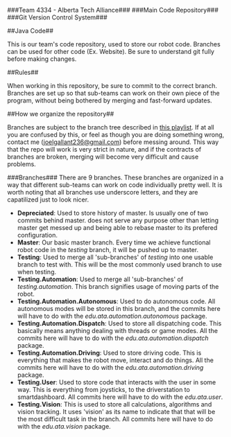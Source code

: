 ###Team 4334 - Alberta Tech Alliance###
###Main Code Repository###
###Git Version Control System###

##Java Code##

This is our team's code repository, used to store our robot code. Branches can be used for other code (Ex. Website). Be sure to understand git fully before making changes.

##Rules##

When working in this repository, be sure to commit to the correct branch. Branches are set up so that sub-teams can work on their own piece of the program, without being bothered by merging and fast-forward updates.

##How we organize the repository##

Branches are subject to the branch tree described in [this playlist](http://www.youtube.com/playlist?list=PLZFDww2a5yeaUMOpYJCpqeZ4K89QTB7s0). If at all you are confused by this, or feel as though you are doing something wrong, contact me (joelgallant236@gmail.com) before messing around. This way that the repo will work is very strict in nature, and if the contracts of branches are broken, merging will become very difficult and cause problems.

###Branches###
There are 9 branches. These branches are organized in a way that different sub-teams can work on code individually pretty well.
It is worth noting that all branches use underscore letters, and they are capatilized just to look nicer.

* **Depreciated**: Used to store history of master. Is usually one of two commits behind master. does not serve any purpose other than letting master get messed up and being able to rebase master to its prefered configuration.
* **Master**: Our basic master branch. Every time we achieve functional robot code in the _testing_ branch, it will be pushed up to master.
* **Testing**: Used to merge all 'sub-branches' of _testing_ into one usable branch to test with. This will be the most commonly used branch to use when testing.
* **Testing.Automation**: Used to merge all 'sub-branches' of _testing.automation_. This branch signifies usage of moving parts of the robot.
* **Testing.Automation.Autonomous**: Used to do autonomous code. All autonomous modes will be stored in this branch, and the commits here will have to do with the _edu.ata.automation.autonomous_ package.
* **Testing.Automation.Dispatch**: Used to store all dispatching code. This basically means anything dealing with threads or game modes. All the commits here will have to do with the _edu.ata.automation.dispatch_ package.
* **Testing.Automation.Driving**: Used to store driving code. This is everything that makes the robot move, interact and do things. All the commits here will have to do with the _edu.ata.automation.driving_ package.
* **Testing.User**: Used to store code that interacts with the user in some way. This is everything from joysticks, to the driverstation to smartdashboard. All commits here will have to do with the _edu.ata.user_.
* **Testing.Vision**: This is used to store all calculations, algorithms and vision tracking. It uses 'vision' as its name to indicate that that will be the most difficult task in the branch. All commits here will have to do with the _edu.ata.vision_ package.

